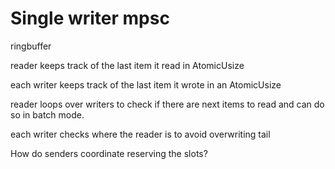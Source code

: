 # Single writer mpsc

ringbuffer

reader keeps track of the last item it read in AtomicUsize

each writer keeps track of the last item it wrote in an AtomicUsize

reader loops over writers to check if there are next items to read and can do so in batch mode.

each writer checks where the reader is to avoid overwriting tail

How do senders coordinate reserving the slots?
